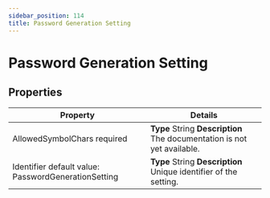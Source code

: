 ```yaml
---
sidebar_position: 114
title: Password Generation Setting
---
```


# Password Generation Setting

## Properties

| Property | Details |
| --- | --- |
| AllowedSymbolChars required | **Type**  String  **Description** The documentation is not yet available. |
| Identifier default value: PasswordGenerationSetting | **Type**  String  **Description** Unique identifier of the setting. |